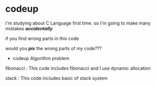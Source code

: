 # codeup

I'm studying about C Language first time.
so I'm going to make many mistakes ***accidentally***


if you find wrong parts in this code

would you ***pix*** the wrong parts of my code???

- codeup Algorithm problem

fibonacci : This code includes fibonacci and I use dynamic allocation

stack : This code includes basic of stack system


